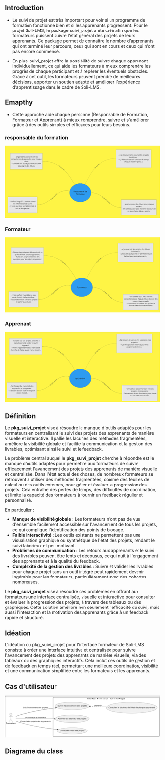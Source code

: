 ## Introduction

- Le suivi de projet est très important pour voir si un programme de formation fonctionne bien et si les apprenants progressent. Pour le projet Soli-LMS, le package suivi_projet a été créé afin que les formateurs puissent suivre l’état général des projets de leurs apprenants. Ce package permet de connaître le nombre d’apprenants qui ont terminé leur parcours, ceux qui sont en cours et ceux qui n’ont pas encore commencé.

- En plus, suivi_projet offre la possibilité de suivre chaque apprenant individuellement, ce qui aide les formateurs à mieux comprendre les progrès de chaque participant et à repérer les éventuels obstacles. Grâce à cet outil, les formateurs peuvent prendre de meilleures décisions, apporter un soutien adapté et améliorer l’expérience d’apprentissage dans le cadre de Soli-LMS.

## Emapthy 
 - Cette approche aide chaque personne (Responsable de Formation, Formateur et Apprenant) à mieux comprendre, suivre et s'améliorer grâce à des outils simples et efficaces pour leurs besoins.


  ### responsable du formation

 ![Soli-lms](../presentation/image/responsable-empathy.png "ux-design")

  ### Formateur

  ![Soli-lms](../presentation/image/formateur-empathy.png "ux-design")

  ### Apprenant
 ![Soli-lms](../presentation/image/apprenant-empathy.png "ux-design")

## Définition 

Le **pkg_suivi_projet** vise à résoudre le manque d'outils adaptés pour les formateurs en centralisant le suivi des projets des apprenants de manière visuelle et interactive. Il pallie les lacunes des méthodes fragmentées, améliore la visibilité globale et facilite la communication et la gestion des livrables, optimisant ainsi le suivi et le feedback.


Le problème central auquel le **pkg_suivi_projet** cherche à répondre est le manque d'outils adaptés pour permettre aux formateurs de suivre efficacement l'avancement des projets des apprenants de manière visuelle et centralisée. Dans l'état actuel des choses, de nombreux formateurs se retrouvent à utiliser des méthodes fragmentées, comme des feuilles de calcul ou des outils externes, pour gérer et évaluer la progression des projets. Cela entraîne des pertes de temps, des difficultés de coordination, et limite la capacité des formateurs à fournir un feedback régulier et personnalisé.

En particulier :
- **Manque de visibilité globale** : Les formateurs n'ont pas de vue d'ensemble facilement accessible sur l'avancement de tous les projets, ce qui complique l'identification des points de blocage.
- **Faible interactivité** : Les outils existants ne permettent pas une visualisation graphique ou synthétique de l'état des projets, rendant le suivi laborieux et peu motivant.
- **Problèmes de communication** : Les retours aux apprenants et le suivi des livrables peuvent être lents et décousus, ce qui nuit à l'engagement des apprenants et à la qualité du feedback.
- **Complexité de la gestion des livrables** : Suivre et valider les livrables pour chaque projet sans un outil intégré peut rapidement devenir ingérable pour les formateurs, particulièrement avec des cohortes nombreuses.

Le **pkg_suivi_projet** vise à résoudre ces problèmes en offrant aux formateurs une interface centralisée, visuelle et interactive pour consulter et évaluer la progression des projets, à travers des tableaux ou des graphiques. Cette solution améliore non seulement l'efficacité du suivi, mais aussi l'interaction et la motivation des apprenants grâce à un feedback rapide et structuré.

## Idéation

L'idéation du pkg_suivi_projet pour l'interface formateur de Soli-LMS consiste à créer une interface intuitive et centralisée pour suivre l'avancement des projets des apprenants de manière visuelle, via des tableaux ou des graphiques interactifs. Cela inclut des outils de gestion et de feedback en temps réel, permettant une meilleure coordination, visibilité et une communication simplifiée entre les formateurs et les apprenants.

## Cas d'utilisateur

 ![Soli-lms](../presentation/image/use_case.png "ux-design")

## Diagrame du class
